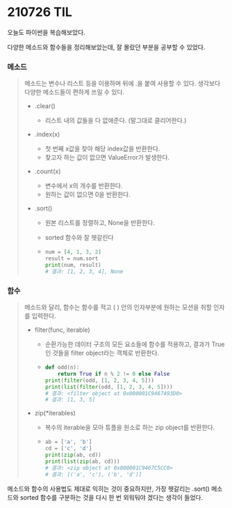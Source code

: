 # 210726 TIL

오늘도 파이썬을 복습해보았다.

다양한 메소드와 함수들을 정리해보았는데, 잘 몰랐던 부분을 공부할 수 있었다.



### 메소드

>  메소드는 변수나 리스트 등을 이용하며 뒤에 .을 붙여 사용할 수 있다. 생각보다 다양한 메소드들이 편하게 쓰일 수 있다.
>
>  * .clear()
>
>    * 리스트 내의 값들을 다 없애준다. (말그대로 클리어한다.)
>
>  * .index(x)
>
>    * 첫 번째 x값을 찾아 해당 index값을 반환한다.
>    * 찾고자 하는 값이 없으면 ValueError가 발생한다.
>
>  * .count(x)
>
>    * 변수에서 x의 개수를 반환한다.
>    * 원하는 값이 없으면 0을 반환한다.
>
>  * .sort()
>
>    * 원본 리스트를 정렬하고, None을 반환한다.
>
>    * sorted 함수와 잘 헷갈린다
>
>    * ```python
>      num = [4, 1, 3, 2]
>      result = num.sort
>      print(num, result)
>      # 결과: [1, 2, 3, 4], None
>      ```



### 함수

> 메소드와 달리, 함수는 함수를 적고 ( ) 안의 인자부분에 원하는 모션을 취할 인자를 입력한다.
>
> * filter(func, iterable)
>
>   * 순환가능한 데이터 구조의 모든 요소들에 함수를 적용하고,  결과가 True인 것들을 filter object라는 객체로 반환한다.
>
>   * ```python
>     def odd(n):
>         return True if n % 2 != 0 else False
>     print(filter(odd, [1, 2, 3, 4, 5]))
>     print(list(filter(odd, [1, 2, 3, 4, 5])))
>     # 결과: <filter object at 0x000001C9467493D0>
>     # 결과: [1, 3, 5]
>     ```
>
> * zip(*iterables)
>
>   * 복수의 iterable을 모아 튜플을 원소로 하는 zip object를 반환한다.
>
>   * ```python
>     ab = ['a', 'b']
>     cd = ['c', 'd']
>     print(zip(ab, cd))
>     print(list(zip(ab, cd)))
>     # 결과: <zip object at 0x000001C9467C5CC0>
>     # 결과: [('a', 'c'), ('b', 'd')]
>     ```



메소드와 함수의 사용법도 제대로 익히는 것이 중요하지만, 가장 헷갈리는 .sort() 메소드와 sorted 함수를 구분하는 것을 다시 한 번 외워둬야 겠다는 생각이 들었다.
